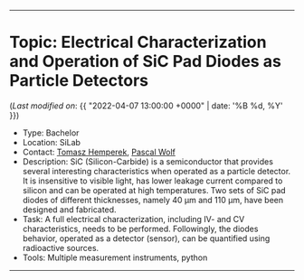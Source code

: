 ***
# Topic: Electrical Characterization and Operation of SiC Pad Diodes as Particle Detectors

(_Last modified on_: {{ "2022-04-07 13:00:00 +0000" | date: '%B %d, %Y' }})

- Type: Bachelor
- Location: SiLab
- Contact: [Tomasz Hemperek](mailto:hemperek@physik.uni-bonn.de), [Pascal Wolf](mailto:wolf@physik.uni-bonn.de)
- Description: SiC (Silicon-Carbide) is a semiconductor that provides several interesting characteristics when operated as a particle detector. It is insensitive to visible light, has lower leakage current compared to silicon and can be operated at high temperatures. Two sets of SiC pad diodes of different thicknesses, namely 40 µm and 110 µm, have been designed and fabricated.
- Task: A full electrical characterization, including IV- and CV characteristics, needs to be performed. Followingly, the diodes behavior, operated as a detector (sensor), can be quantified using radioactive sources.
- Tools: Multiple measurement instruments, python

***
